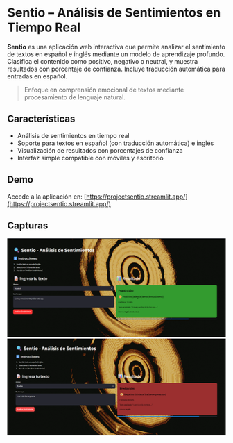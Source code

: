 # Sentio – Análisis de Sentimientos en Tiempo Real

**Sentio** es una aplicación web interactiva que permite analizar el sentimiento de textos en español e inglés mediante un modelo de aprendizaje profundo. Clasifica el contenido como positivo, negativo o neutral, y muestra resultados con porcentaje de confianza. Incluye traducción automática para entradas en español.

> Enfoque en comprensión emocional de textos mediante procesamiento de lenguaje natural.

## Características

- Análisis de sentimientos en tiempo real
- Soporte para textos en español (con traducción automática) e inglés
- Visualización de resultados con porcentajes de confianza
- Interfaz simple compatible con móviles y escritorio

## Demo

Accede a la aplicación en:
[https://projectsentio.streamlit.app/](https://projectsentio.streamlit.app/)

## Capturas

![Captura 1](./imagenes/snapSENTIO1.png)
![Captura 2](./imagenes/snapSENTIO2.png)
